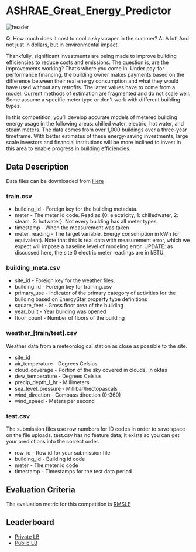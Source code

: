 # ASHRAE_Great_Energy_Predictor

![header](https://user-images.githubusercontent.com/25604111/71593196-19040900-2b59-11ea-927c-afd9ccc3e99e.png)

Q: How much does it cost to cool a skyscraper in the summer?
A: A lot! And not just in dollars, but in environmental impact.

Thankfully, significant investments are being made to improve building efficiencies to reduce costs and emissions. The question is, are the improvements working? That’s where you come in. Under pay-for-performance financing, the building owner makes payments based on the difference between their real energy consumption and what they would have used without any retrofits. The latter values have to come from a model. Current methods of estimation are fragmented and do not scale well. Some assume a specific meter type or don’t work with different building types.

In this competition, you’ll develop accurate models of metered building energy usage in the following areas: chilled water, electric, hot water, and steam meters. The data comes from over 1,000 buildings over a three-year timeframe. With better estimates of these energy-saving investments, large scale investors and financial institutions will be more inclined to invest in this area to enable progress in building efficiencies.

## Data Description
Data files can be downloaded from [Here](https://www.kaggle.com/c/ashrae-energy-prediction/data)

### train.csv
* building_id - Foreign key for the building metadata.
* meter - The meter id code. Read as {0: electricity, 1: chilledwater, 2: steam, 3: hotwater}. Not every building has all meter types.
* timestamp - When the measurement was taken
* meter_reading - The target variable. Energy consumption in kWh (or equivalent). Note that this is real data with measurement error, which we expect will impose a baseline level of modeling error. UPDATE: as discussed here, the site 0 electric meter readings are in kBTU.
### building_meta.csv
* site_id - Foreign key for the weather files.
* building_id - Foreign key for training.csv
* primary_use - Indicator of the primary category of activities for the building based on EnergyStar property type definitions
* square_feet - Gross floor area of the building
* year_built - Year building was opened
* floor_count - Number of floors of the building
### weather_[train/test].csv
Weather data from a meteorological station as close as possible to the site.
* site_id
* air_temperature - Degrees Celsius
* cloud_coverage - Portion of the sky covered in clouds, in oktas
* dew_temperature - Degrees Celsius
* precip_depth_1_hr - Millimeters
* sea_level_pressure - Millibar/hectopascals
* wind_direction - Compass direction (0-360)
* wind_speed - Meters per second
### test.csv
The submission files use row numbers for ID codes in order to save space on the file uploads. test.csv has no feature data; it exists so you can get your predictions into the correct order.
* row_id - Row id for your submission file
* building_id - Building id code
* meter - The meter id code
* timestamp - Timestamps for the test data period

## Evaluation Criteria
The evaluation metric for this competition is [RMSLE](https://stats.stackexchange.com/questions/56658/how-do-you-interpret-rmsle-root-mean-squared-logarithmic-error)

## Leaderboard
* [Private LB](https://www.kaggle.com/c/ashrae-energy-prediction/leaderboard) 
* [Public LB](https://www.kaggle.com/c/ashrae-energy-prediction/leaderboard) 
